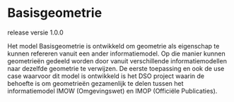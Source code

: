 Basisgeometrie
==============

release versie 1.0.0

Het model Basisgeometrie is ontwikkeld om geometrie als eigenschap te kunnen
refereren vanuit een ander informatiemodel. Op die manier kunnen geometrieën
gedeeld worden door vanuit verschillende informatiemodellen naar dezelfde
geometrie te verwijzen. De eerste toepassing en ook de use case waarvoor dit
model is ontwikkeld is het DSO project waarin de behoefte is om geometrieën
gezamenlijk te delen tussen het informatiemodel IMOW (Omgevingswet) en IMOP
(Officiële Publicaties).
